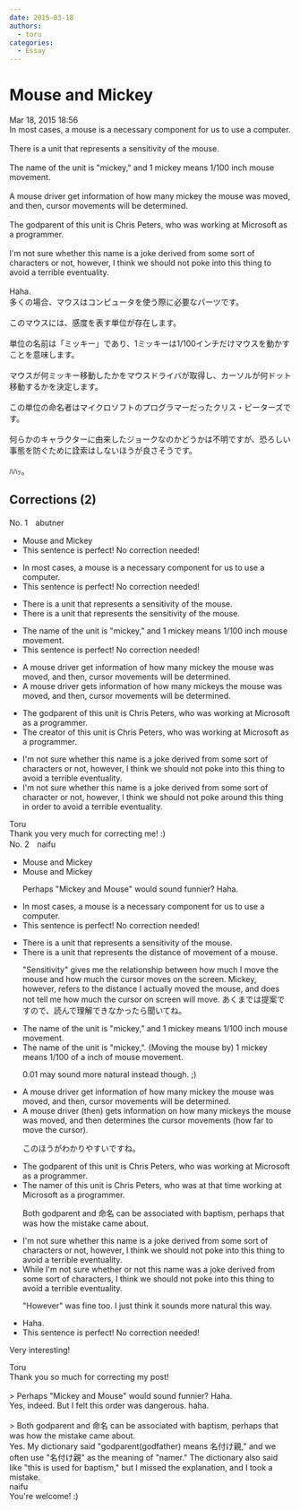```yaml
---
date: 2015-03-18
authors:
  - toru
categories:
  - Essay
---
```


<h1 id="subject_show">Mouse and Mickey</h1>
<div class="date">Mar 18, 2015 18:56</div>
<div id="post"><div id="body_show_ori">
In most cases, a mouse is a necessary component for us to use a computer.<br/><br/>There is a unit that represents a sensitivity of the mouse.<br/><br/>The name of the unit is "mickey," and 1 mickey means 1/100 inch mouse movement.<br/><br/>A mouse driver get information of how many mickey the mouse was moved, and then, cursor movements will be determined.<br/><br/>The godparent of this unit is Chris Peters, who was working at Microsoft as a programmer.<br/><br/>I'm not sure whether this name is a joke derived from some sort of characters or not, however, I think we should not poke into this thing to avoid a terrible eventuality.<br/><br/>Haha.
</div></div>

<!-- more -->

<div id="post_ja"><div id="body_show_mo">
多くの場合、マウスはコンピュータを使う際に必要なパーツです。<br/><br/>このマウスには、感度を表す単位が存在します。<br/><br/>単位の名前は「ミッキー」であり、1ミッキーは1/100インチだけマウスを動かすことを意味します。<br/><br/>マウスが何ミッキー移動したかをマウスドライバが取得し、カーソルが何ドット移動するかを決定します。<br/><br/>この単位の命名者はマイクロソフトのプログラマーだったクリス・ピーターズです。<br/><br/>何らかのキャラクターに由来したジョークなのかどうかは不明ですが、恐ろしい事態を防ぐために詮索はしないほうが良さそうです。<br/><br/>ﾊﾊｯ。
</div></div>

## Corrections (2)
<div id="block"><div class="first_name"> No. 1　<span class="just_name">abutner</span></div><div id="block2">
<ul class="correction_field">
<li class="incorrect">Mouse and Mickey</li>
<li class="corrected perfect">This sentence is perfect! No correction needed!</li>
</ul>
<ul class="correction_field">
<li class="incorrect">In most cases, a mouse is a necessary component for us to use a computer.</li>
<li class="corrected perfect">This sentence is perfect! No correction needed!</li>
</ul>
<ul class="correction_field">
<li class="incorrect">There is a unit that represents a sensitivity of the mouse.</li>
<li class="corrected correct">
There is a unit that represents <span class="f_red">the </span>sensitivity of the mouse.
</li>
</ul>
<ul class="correction_field">
<li class="incorrect">The name of the unit is "mickey," and 1 mickey means 1/100 inch mouse movement.</li>
<li class="corrected perfect">This sentence is perfect! No correction needed!</li>
</ul>
<ul class="correction_field">
<li class="incorrect">A mouse driver get information of how many mickey the mouse was moved, and then, cursor movements will be determined.</li>
<li class="corrected correct">
A mouse driver get<span class="f_red">s </span> information of how many mickey<span class="f_red">s</span> the mouse was moved, and then, cursor movements will be determined.
</li>
</ul>
<ul class="correction_field">
<li class="incorrect">The godparent of this unit is Chris Peters, who was working at Microsoft as a programmer.</li>
<li class="corrected correct">
The <span class="f_red">creator</span> of this unit is Chris Peters, who was working at Microsoft as a programmer.
</li>
</ul>
<ul class="correction_field">
<li class="incorrect">I'm not sure whether this name is a joke derived from some sort of characters or not, however, I think we should not poke into this thing to avoid a terrible eventuality.</li>
<li class="corrected correct">
I'm not sure whether this name is a joke derived from some sort of <span class="f_blue">character</span> or not, however, I think we should not poke<span class="f_red"> around</span> this thing <span class="f_red">in order </span>to avoid a terrible eventuality.
</li>
</ul>
</div><div class="name"><span class="just_name">Toru</span><br>
Thank you very much for correcting me! :)
</div>
</div>
<div id="block"><div class="first_name"> No. 2　<span class="just_name">naifu</span></div><div id="block2">
<ul class="correction_field">
<li class="incorrect">Mouse and Mickey</li>
<li class="corrected correct">
Mouse and Mickey
<p class="correction_comment">Perhaps "Mickey and Mouse" would sound funnier? Haha.</p>
</li>
</ul>
<ul class="correction_field">
<li class="incorrect">In most cases, a mouse is a necessary component for us to use a computer.</li>
<li class="corrected perfect">This sentence is perfect! No correction needed!</li>
</ul>
<ul class="correction_field">
<li class="incorrect">There is a unit that represents a sensitivity of the mouse.</li>
<li class="corrected correct">
There is a unit that represents <span class="f_blue">the</span> <span class="f_gray">distance of movement of</span> <span class="f_blue">a</span> mouse.
<p class="correction_comment">"Sensitivity" gives me the relationship between how much I move the mouse and how much the cursor moves on the screen. Mickey, however, refers to the distance I actually moved the mouse, and does not tell me how much the cursor on screen will move. あくまでは提案ですので、読んで理解できなかったら聞いてね。</p>
</li>
</ul>
<ul class="correction_field">
<li class="incorrect">The name of the unit is "mickey," and 1 mickey means 1/100 inch mouse movement.</li>
<li class="corrected correct">
The name of the unit is "mickey<span class="f_blue">,</span>". (Moving the mouse by) 1 mickey means<span class="f_blue"><span class="sline"></span></span> 1/100<span class="f_blue"> of a</span> inch of mouse movement.
<p class="correction_comment">0.01 may sound more natural instead though. ;)</p>
</li>
</ul>
<ul class="correction_field">
<li class="incorrect">A mouse driver get information of how many mickey the mouse was moved, and then, cursor movements will be determined.</li>
<li class="corrected correct">
A mouse driver (then) get<span class="f_blue">s</span> information <span class="f_blue">on</span> how many mickey<span class="f_blue">s</span> the mouse was moved, and <span class="f_blue"><span class="sline">then</span> determines the </span>cursor movements (how far to move the cursor). 
<p class="correction_comment">このほうがわかりやすいですね。</p>
</li>
</ul>
<ul class="correction_field">
<li class="incorrect">The godparent of this unit is Chris Peters, who was working at Microsoft as a programmer.</li>
<li class="corrected correct">
The <span class="f_blue">namer</span> of this unit is Chris Peters, who was at that time working at Microsoft as a programmer.
<p class="correction_comment">Both godparent and 命名 can be associated with baptism, perhaps that was how the mistake came about.</p>
</li>
</ul>
<ul class="correction_field">
<li class="incorrect">I'm not sure whether this name is a joke derived from some sort of characters or not, however, I think we should not poke into this thing to avoid a terrible eventuality.</li>
<li class="corrected correct">
<span class="f_blue">While</span> I'm not sure whether <span class="f_blue">or not</span> this name <span class="f_blue">was</span> a joke derived from some <span class="sline">sort of </span>character<span class="sline">s</span>, I think we should not poke into this <span class="sline">thing </span>to avoid a terrible eventuality.
<p class="correction_comment">"However" was fine too. I just think it sounds more natural this way.</p>
</li>
</ul>
<ul class="correction_field">
<li class="incorrect">Haha.</li>
<li class="corrected perfect">This sentence is perfect! No correction needed!</li>
</ul>
<p class="comment_small">
 Very interesting!
</p>

</div><div class="name"><span class="just_name">Toru</span><br>
Thank you so much for correcting my post!<br/><br/>&gt; Perhaps "Mickey and Mouse" would sound funnier? Haha.<br/>Yes, indeed. But I felt this order was dangerous. haha.<br/><br/>&gt; Both godparent and 命名 can be associated with baptism, perhaps that was how the mistake came about.<br/>Yes. My dictionary said "godparent(godfather) means 名付け親," and we often use "名付け親" as the meaning of "namer." The dictionary also said like "this is used for baptism," but I missed the explanation, and I took a mistake.
</div>
<div class="name"><span class="just_name">naifu</span><br>
You're welcome! :) <br/>
</div>
</div>
